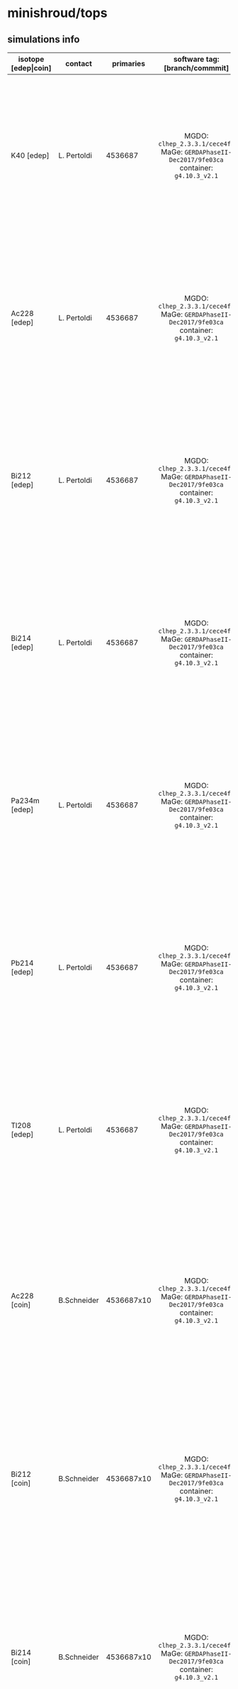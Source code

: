 # minishroud/tops

## simulations info

| isotope \[edep\|coin\] | contact     | primaries  | software tag: \[branch/commmit\]                                                             | notes   |
| ---------------------- | ----------- | ---------- | :------------------------------------------------------------------------------------------: | ------- |
| K40    \[edep\]        | L. Pertoldi | 4536687    | MGDO: `clhep_2.3.3.1/cece4fe` MaGe: `GERDAPhaseII-Dec2017/9fe03ca` container: `g4.10.3_v2.1` | The number of primaries is calculated such that if you put together *all* the five parts in the minishroud volume (i.e. tops, bottoms, tubs, glue_rings_bottom and glue_rings_top) you get 1E08 primaries uniformly distributed all over the complete volume |
| Ac228  \[edep\]        | L. Pertoldi | 4536687    | MGDO: `clhep_2.3.3.1/cece4fe` MaGe: `GERDAPhaseII-Dec2017/9fe03ca` container: `g4.10.3_v2.1` | The number of primaries is calculated such that if you put together *all* the five parts in the minishroud volume (i.e. tops, bottoms, tubs, glue_rings_bottom and glue_rings_top) you get 1E08 primaries uniformly distributed all over the complete volume |
| Bi212  \[edep\]        | L. Pertoldi | 4536687    | MGDO: `clhep_2.3.3.1/cece4fe` MaGe: `GERDAPhaseII-Dec2017/9fe03ca` container: `g4.10.3_v2.1` | The number of primaries is calculated such that if you put together *all* the five parts in the minishroud volume (i.e. tops, bottoms, tubs, glue_rings_bottom and glue_rings_top) you get 1E08 primaries uniformly distributed all over the complete volume |
| Bi214  \[edep\]        | L. Pertoldi | 4536687    | MGDO: `clhep_2.3.3.1/cece4fe` MaGe: `GERDAPhaseII-Dec2017/9fe03ca` container: `g4.10.3_v2.1` | The number of primaries is calculated such that if you put together *all* the five parts in the minishroud volume (i.e. tops, bottoms, tubs, glue_rings_bottom and glue_rings_top) you get 1E08 primaries uniformly distributed all over the complete volume |
| Pa234m \[edep\]        | L. Pertoldi | 4536687    | MGDO: `clhep_2.3.3.1/cece4fe` MaGe: `GERDAPhaseII-Dec2017/9fe03ca` container: `g4.10.3_v2.1` | The number of primaries is calculated such that if you put together *all* the five parts in the minishroud volume (i.e. tops, bottoms, tubs, glue_rings_bottom and glue_rings_top) you get 1E08 primaries uniformly distributed all over the complete volume |
| Pb214  \[edep\]        | L. Pertoldi | 4536687    | MGDO: `clhep_2.3.3.1/cece4fe` MaGe: `GERDAPhaseII-Dec2017/9fe03ca` container: `g4.10.3_v2.1` | The number of primaries is calculated such that if you put together *all* the five parts in the minishroud volume (i.e. tops, bottoms, tubs, glue_rings_bottom and glue_rings_top) you get 1E08 primaries uniformly distributed all over the complete volume |
| Tl208  \[edep\]        | L. Pertoldi | 4536687    | MGDO: `clhep_2.3.3.1/cece4fe` MaGe: `GERDAPhaseII-Dec2017/9fe03ca` container: `g4.10.3_v2.1` | The number of primaries is calculated such that if you put together *all* the five parts in the minishroud volume (i.e. tops, bottoms, tubs, glue_rings_bottom and glue_rings_top) you get 1E08 primaries uniformly distributed all over the complete volume | 
| Ac228  \[coin\]        | B.Schneider | 4536687x10 | MGDO: `clhep_2.3.3.1/cece4fe` MaGe: `GERDAPhaseII-Dec2017/9fe03ca` container: `g4.10.3_v2.1` | The number of primaries is calculated such that if you put together *all* the five parts in the minishroud volume (i.e. tops, bottoms, tubs, glue_rings_bottom and glue_rings_top) you get 1E09 primaries uniformly distributed all over the complete volume. Additional statistics under `additional/` |
| Bi212  \[coin\]        | B.Schneider | 4536687x10 | MGDO: `clhep_2.3.3.1/cece4fe` MaGe: `GERDAPhaseII-Dec2017/9fe03ca` container: `g4.10.3_v2.1` | The number of primaries is calculated such that if you put together *all* the five parts in the minishroud volume (i.e. tops, bottoms, tubs, glue_rings_bottom and glue_rings_top) you get 1E09 primaries uniformly distributed all over the complete volume. Additional statistics under `additional/` |
| Bi214  \[coin\]        | B.Schneider | 4536687x10 | MGDO: `clhep_2.3.3.1/cece4fe` MaGe: `GERDAPhaseII-Dec2017/9fe03ca` container: `g4.10.3_v2.1` | The number of primaries is calculated such that if you put together *all* the five parts in the minishroud volume (i.e. tops, bottoms, tubs, glue_rings_bottom and glue_rings_top) you get 1E09 primaries uniformly distributed all over the complete volume. Additional statistics under `additional/` |
| K40    \[coin\]        | B.Schneider | 4536687x10 | MGDO: `clhep_2.3.3.1/cece4fe` MaGe: `GERDAPhaseII-Dec2017/9fe03ca` container: `g4.10.3_v2.1` | The number of primaries is calculated such that if you put together *all* the five parts in the minishroud volume (i.e. tops, bottoms, tubs, glue_rings_bottom and glue_rings_top) you get 1E09 primaries uniformly distributed all over the complete volume. Additional statistics under `additional/` |
| Pa234m \[coin\]        | B.Schneider | 4536687x10 | MGDO: `clhep_2.3.3.1/cece4fe` MaGe: `GERDAPhaseII-Dec2017/9fe03ca` container: `g4.10.3_v2.1` | The number of primaries is calculated such that if you put together *all* the five parts in the minishroud volume (i.e. tops, bottoms, tubs, glue_rings_bottom and glue_rings_top) you get 1E09 primaries uniformly distributed all over the complete volume. Additional statistics under `additional/` |
| Pb214  \[coin\]        | B.Schneider | 4536687x10 | MGDO: `clhep_2.3.3.1/cece4fe` MaGe: `GERDAPhaseII-Dec2017/9fe03ca` container: `g4.10.3_v2.1` | The number of primaries is calculated such that if you put together *all* the five parts in the minishroud volume (i.e. tops, bottoms, tubs, glue_rings_bottom and glue_rings_top) you get 1E09 primaries uniformly distributed all over the complete volume. Additional statistics under `additional/` |
| Tl208  \[coin\]        | B.Schneider | 4536687    | MGDO: `clhep_2.3.3.1/cece4fe` MaGe: `GERDAPhaseII-Dec2017/9fe03ca` container: `g4.10.3_v2.1` | The number of primaries is calculated such that if you put together *all* the five parts in the minishroud volume (i.e. tops, bottoms, tubs, glue_rings_bottom and glue_rings_top) you get 1E08 primaries uniformly distributed all over the complete volume. Additional statistics under `additional/` |
